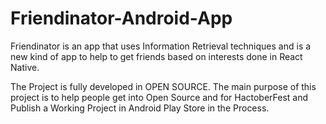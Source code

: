 # Friendinator-Android-App
Friendinator is an app that uses Information Retrieval techniques and is a new kind of app to help to get friends based on interests done in React Native.

The Project is fully developed in OPEN SOURCE. The main purpose of this project is to help people get into Open Source and for HactoberFest and Publish a Working Project in Android Play Store in the Process.
